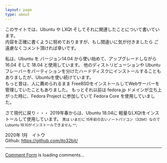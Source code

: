 ```yaml
---
layout: page
type: about
---
```


このサイトでは、Ubuntu や LXQt そしてそれに関連したことについて書いています。  
内容を正確に書くように努めておりますが、もし間違いに気が付きましたら ご遠慮なくコメント頂ければ幸いです。

私は、Ubuntu を バージョン14.04 から使い始めて、アップグレードしながら 16.04 そして 18.04 と使用しています。
他のディストリビューションや Ubuntuフレーバーをパーティションを分けたハードディスクにインストールすることもありましたが、Ubuntuを使い続けています。  
もっと昔は、人に薦められるまま FreeBSDをインストールしてWebサーバーを管理していたこともありました。
もっとそれ以前は fedora.jp ドメインが立ち上がった時に、Fedora Project に参加していて Fedora Core を使用していました。

さて現代に戻り・・・
2019年春からは、Ubuntu 18.04に 軽量なLXQtをインストールして使用しています。
<small>実は いまだに 15年前の古いノートパソコン（32bit）なので Lubuntu 19.10がインストールできません ^^; </small>

2020年 1月　イトウ  
Github: <https://github.com/ito32bit/>  

***


<!-- customize labels of htmlcommentbox.com -->
<script>
/* This code goes ABOVE the main HTML Comment Box code!
 replace the text in the single quotes below to customize labels.*/
hcb_user = {
    /* L10N */
    comments_header : 'コメント (Comments)',
    name_label : '名前 (Name)',
    content_label: 'コメントを入力して下さい (Enter your comment here)',
    submit : 'コメントする (Comment)',
    logout_link : '<img title="log out" src="https://www.htmlcommentbox.com/static/images/door_out.png" alt="[logout]" class="hcb-icon hcb-door-out"/>',
    admin_link : '<img src="https://www.htmlcommentbox.com/static/images/door_in.png" alt="[login]" class="hcb-icon hcb-door-in"/>',
    no_comments_msg: 'まだコメントがありません。最初のコメントをどうぞ！ (No one has commented yet. Be the first!)',
    add:'Add your comment',
    again: '続けてコメントする (Post another comment)',
    rss:'<img src="https://www.htmlcommentbox.com/static/images/feed.png" class="hcb-icon" alt="rss"/> ',
    said:'さんのコメント (said):',
    prev_page:'<img src="https://www.htmlcommentbox.com/static/images/arrow_left.png" class="hcb-icon" title="previous page" alt="[prev]"/>',
    next_page:'<img src="https://www.htmlcommentbox.com/static/images/arrow_right.png" class="hcb-icon" title="next page" alt="[next]"/>',
    showing:'Showing',
    to:'to',
    website_label:'website (optional)',
    email_label:'email',
    anonymous:'匿名 (Anonymous)',
    mod_label:'(モデレーター mod)',
    subscribe:'返信をメール受信する (email me replies)',
    add_image:'画像を追加する (add image)',
    are_you_sure:'Do you want to flag this comment as inappropriate?',

    reply:'返信 (reply)',
    flag:'flag',
    like:'いいね (like)',

    /* dates */
    days_ago:'日前 (days ago)',
    hours_ago:'時間前 (hours ago)',
    minutes_ago:'分前 (minutes ago)',
    within_the_last_minute:'within the last minute',

    msg_thankyou:'コメントして頂きありがとうございます！ (Thank you for commenting!)',
    msg_approval:'このコメントは承認されるまで公開されません (this comment is not published until approved)',
    msg_approval_required:'Thank you for commenting! Your comment will appear once approved by a moderator.',

    err_bad_html:'Your comment contained bad html.',
    err_bad_email:'Please enter a valid email address.',
    err_too_frequent:'You must wait a few seconds between posting comments.',
    err_comment_empty:'Your comment was not posted because it was empty!',
    err_denied:'Your comment was not accepted.',
    err_unknown:'Your comment was blocked for unknown reasons, please report this.',
    err_spam:'Your comment was detected as spam.',
    err_blocked:'Your comment was blocked by site policy.',

    /* SETTINGS */
    MAX_CHARS: 8192,
    PAGE:'', /* ID of the webpage to show comments for. defaults to the webpage the user is currently visiting. */
    ON_COMMENT: function(){}, /* Function to call after commenting. */
    RELATIVE_DATES:true /* show dates in the form "X hours ago." etc. */
};
</script>
<!-- done customizing labels of htmlcommentbox.com -->


<!-- begin wwww.htmlcommentbox.com -->
 <div id="HCB_comment_box"><a href="http://www.htmlcommentbox.com">Comment Form</a> is loading comments...</div>
 <link rel="stylesheet" type="text/css" href="https://www.htmlcommentbox.com/static/skins/bootstrap/twitter-bootstrap.css?v=0" />
 <script type="text/javascript" id="hcb"> /*<!--*/ if(!window.hcb_user){hcb_user={};} (function(){var s=document.createElement("script"), l=hcb_user.PAGE || (""+window.location).replace(/'/g,"%27"), h="https://www.htmlcommentbox.com";s.setAttribute("type","text/javascript");s.setAttribute("src", h+"/jread?page="+encodeURIComponent(l).replace("+","%2B")+"&mod=%241%24wq1rdBcg%24ada4oVrNgw6ar3M0q4BhE1"+"&opts=16862&num=10&ts=1579150285385");if (typeof s!="undefined") document.getElementsByTagName("head")[0].appendChild(s);})(); /*-->*/ </script>
<!-- end www.htmlcommentbox.com -->

